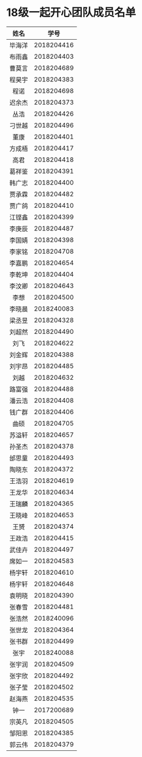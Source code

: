 # 18级一起开心团队成员名单

|  姓名  |     学号     |
| :--: | :--------: |
| 毕海洋  | 2018204416 |
| 布雨鑫  | 2018204403 |
| 曹莫言  | 2018204689 |
| 程昊宇  | 2018204383 |
|  程诺  | 2018204698 |
| 迟余杰  | 2018204373 |
|  丛浩  | 2018204426 |
| 刁世越  | 2018204496 |
|  董康  | 2018204401 |
| 方成梧  | 2018204417 |
|  高君  | 2018204418 |
| 葛祥鉴  | 2018204391 |
| 韩广志  | 2018204400 |
| 贾承霖  | 2018204482 |
| 贾广鸽  | 2018204410 |
| 江铿鑫  | 2018204399 |
| 李庚辰  | 2018204487 |
| 李国婧  | 2018204398 |
| 李家铭  | 2018204708 |
| 李嘉鹏  | 2018204654 |
| 李乾坤  | 2018204404 |
| 李汶卿  | 2018204643 |
|  李想  | 2018204500 |
| 李晓晨  | 2018240083 |
| 梁丞昱  | 2018204328 |
| 刘超然  | 2018204490 |
|  刘飞  | 2018204622 |
| 刘金辉  | 2018204388 |
| 刘宇昂  | 2018204485 |
|  刘越  | 2018204632 |
| 路富强  | 2018204488 |
| 潘云浩  | 2018204408 |
| 钱广群  | 2018204406 |
|  曲硕  | 2018204705 |
| 苏溢轩  | 2018204657 |
| 孙圣杰  | 2018204378 |
| 邰思童  | 2018204493 |
| 陶晓东  | 2018204372 |
| 王浩羽  | 2018204619 |
| 王龙华  | 2018204634 |
| 王瑞麟  | 2018204365 |
| 王晓峰  | 2018204653 |
|  王赟  | 2018204374 |
| 王政浩  | 2018204415 |
| 武佳卉  | 2018204497 |
| 席如一  | 2018204583 |
| 杨宇轩  | 2018204610 |
| 杨宇轩  | 2018204648 |
| 袁明晓  | 2018204390 |
| 张春雪  | 2018204481 |
| 张浩然  | 2018240096 |
| 张世龙  | 2018204364 |
| 张书群  | 2018204499 |
|  张宇  | 2018240088 |
| 张宇润  | 2018204509 |
| 张宇欣  | 2018204492 |
| 张子莹  | 2018204502 |
| 赵海燕  | 2018204535 |
|  钟一  | 2017200689 |
| 宗英凡  | 2018204505 |
| 邹阳恩  | 2018204385 |
| 郭云伟  | 2018204379 |

